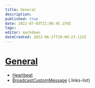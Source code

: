 ```yaml
---
title: General
description: 
published: true
date: 2022-07-03T21:08:45.159Z
tags: 
editor: markdown
dateCreated: 2022-06-27T10:00:23.113Z
---
```


# [General](/en/Integrations/OBS/OBS-Events)
* [Heartbeat](/en/Integrations/OBS/OBS-Events/General/Heartbeat)
* [BroadcastCustomMessage](/en/Integrations/OBS/OBS-Events/General/BroadcastCustomMessage)
{.links-list}